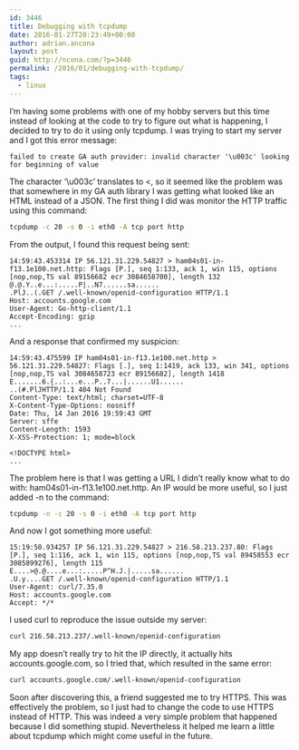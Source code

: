 ```yaml
---
id: 3446
title: Debugging with tcpdump
date: 2016-01-27T20:23:49+00:00
author: adrian.ancona
layout: post
guid: http://ncona.com/?p=3446
permalink: /2016/01/debugging-with-tcpdump/
tags:
  - linux
---
```

I&#8217;m having some problems with one of my hobby servers but this time instead of looking at the code to try to figure out what is happening, I decided to try to do it using only tcpdump. I was trying to start my server and I got this error message:

```
failed to create GA auth provider: invalid character '\u003c' looking for beginning of value
```

The character &#8216;\u003c&#8217; translates to <, so it seemed like the problem was that somewhere in my GA auth library I was getting what looked like an HTML instead of a JSON. The first thing I did was monitor the HTTP traffic using this command:

```bash
tcpdump -c 20 -s 0 -i eth0 -A tcp port http
```

<!--more-->

From the output, I found this request being sent:

```
14:59:43.453314 IP 56.121.31.229.54827 > ham04s01-in-f13.1e100.net.http: Flags [P.], seq 1:133, ack 1, win 115, options [nop,nop,TS val 89156682 ecr 3084658700], length 132
@.@.Y..e...:.....P|..N7......sa......
.PlJ..(.GET /.well-known/openid-configuration HTTP/1.1
Host: accounts.google.com
User-Agent: Go-http-client/1.1
Accept-Encoding: gzip
...
```

And a response that confirmed my suspicion:

```
14:59:43.475599 IP ham04s01-in-f13.1e100.net.http > 56.121.31.229.54827: Flags [.], seq 1:1419, ack 133, win 341, options [nop,nop,TS val 3084658723 ecr 89156682], length 1418
E.......6.{..:...e...P..7...|......U1......
..(#.PlJHTTP/1.1 404 Not Found
Content-Type: text/html; charset=UTF-8
X-Content-Type-Options: nosniff
Date: Thu, 14 Jan 2016 19:59:43 GMT
Server: sffe
Content-Length: 1593
X-XSS-Protection: 1; mode=block

<!DOCTYPE html>
...
```

The problem here is that I was getting a URL I didn&#8217;t really know what to do with: ham04s01-in-f13.1e100.net.http. An IP would be more useful, so I just added -n to the command:

```bash
tcpdump -n -c 20 -s 0 -i eth0 -A tcp port http
```

And now I got something more useful:

```
15:19:50.934257 IP 56.121.31.229.54827 > 216.58.213.237.80: Flags [P.], seq 1:116, ack 1, win 115, options [nop,nop,TS val 89458553 ecr 3085899276], length 115
E....>@.@....e...:.....P^H.J.|.....sa......
.U.y....GET /.well-known/openid-configuration HTTP/1.1
User-Agent: curl/7.35.0
Host: accounts.google.com
Accept: */*
```

I used curl to reproduce the issue outside my server:

```bash
curl 216.58.213.237/.well-known/openid-configuration
```

My app doesn&#8217;t really try to hit the IP directly, it actually hits accounts.google.com, so I tried that, which resulted in the same error:

```bash
curl accounts.google.com/.well-known/openid-configuration
```

Soon after discovering this, a friend suggested me to try HTTPS. This was effectively the problem, so I just had to change the code to use HTTPS instead of HTTP. This was indeed a very simple problem that happened because I did something stupid. Nevertheless it helped me learn a little about tcpdump which might come useful in the future.
